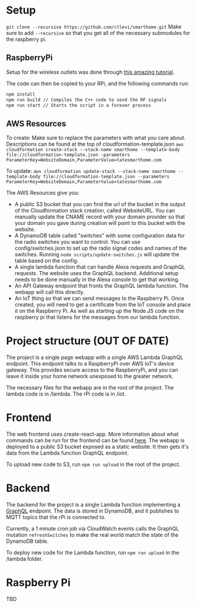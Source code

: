 # Setup
`git clone --recursive https://github.com/ctlevi/smarthome.git`
Make sure to add `--recursive` so that you get all of the necessary submodules for the raspberry pi.

## RaspberryPi
Setup for the wireless outlets was done through [this amazing tutorial](https://www.samkear.com/hardware/control-power-outlets-wirelessly-raspberry-pi).

The code can then be copied to your RPi, and the following commands run:
```bash
npm install
npm run build // Compiles the C++ code to send the RF signals
npm run start // Starts the script in a forever process
```

## AWS Resources
To create:
Make sure to replace the parameters with what you care about. Descriptions can be found at the top of cloudformation-template.json
`aws cloudformation create-stack --stack-name smarthome --template-body file://cloudformation-template.json -parameters ParameterKey=WebsiteDomain,ParameterValue=tatesmarthome.com`

To update:
`aws cloudformation update-stack --stack-name smarthome --template-body file://cloudformation-template.json --parameters ParameterKey=WebsiteDomain,ParameterValue=tatesmarthome.com`

The AWS Resources give you:
* A public S3 bucket that you can find the url of the bucket in the output of the Cloudformation stack creation, called WebsiteURL. You can manually update the CNAME record with your domain provider so that your domain you gave during creation will point to this bucket with the website.
* A DynamoDB table called "switches" with some configuration data for the radio switches you want to control. You can use config/switches.json to set up the radio signal codes and names of the switches. Running `node scripts/update-switches.js` will update the table based on the config.
* A single lambda function that can handle Alexa requests and GraphQL requests. The website uses the GraphQL backend. Additional setup needs to be done manually in the Alexa console to get that working.
* An API Gateway endpoint that fronts the GraphQL lambda function. The webapp will call this directly.
* An IoT thing so that we can send messages to the Raspberry Pi. Once created, you will need to get a certificate from the IoT console and place it on the Raspberry Pi. As well as starting up the Node.JS code on the raspberry pi that listens for the messages from our lambda function.

# Project structure (OUT OF DATE)
The project is a single page webapp with a single AWS Lambda GraphQL endpoint. This endpoint talks to a RaspberryPi over
AWS IoT's device gateway. This provides secure access to the RaspberryPi, and you can leave it inside your home network
unexposed to the greater network.

The necessary files for the webapp are in the root of the project. The lambda code is in /lambda. The rPi code is in /iot.

# Frontend
The web frontend uses create-react-app. More information about what commands can be run for the frontend can be found
[here](https://github.com/facebookincubator/create-react-app/blob/master/packages/react-scripts/template/README.md).
The webapp is deployed to a public S3 bucket exposed as a static website. It then gets it's data from the Lambda function
GraphQL endpoint.

To upload new code to S3, run `npm run upload` in the root of the project.

# Backend
The backend for the project is a single Lambda function implementing a [GraphQL](http://graphql.org/) endpoint. The data
is stored in DynamoDB, and it publishes to MQTT topics that the rPi is connected to.

Currently, a 1 minute cron job via CloudWatch events calls the GraphQL mutation `refreshSwitches` to make the real world
match the state of the DynamoDB table.

To deploy new code for the Lambda function, run `npm run upload` in the /lambda folder.

# Raspberry Pi
TBD



